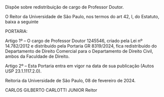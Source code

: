 Dispõe sobre redistribuição de cargo de Professor Doutor.

O Reitor da Universidade de São Paulo, nos termos do art 42, I, do Estatuto, baixa a seguinte

PORTARIA:

Artigo 1º – O cargo de Professor Doutor 1245546, criado pela Lei nº 14.782/2012 e distribuído pela Portaria GR 8319/2024, fica redistribuído do Departamento de Direito Comercial para o Departamento de Direito Civil, ambos da Faculdade de Direito.

Artigo 2º – Esta Portaria entra em vigor na data de sua publicação (Autos USP 23.1.1117.2.0).

Reitoria da Universidade de São Paulo, 08 de fevereiro de 2024.

CARLOS GILBERTO CARLOTTI JUNIOR
Reitor
